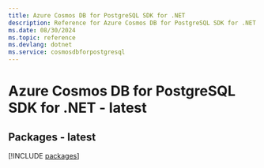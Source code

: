 ```yaml
---
title: Azure Cosmos DB for PostgreSQL SDK for .NET
description: Reference for Azure Cosmos DB for PostgreSQL SDK for .NET
ms.date: 08/30/2024
ms.topic: reference
ms.devlang: dotnet
ms.service: cosmosdbforpostgresql
---
```

# Azure Cosmos DB for PostgreSQL SDK for .NET - latest
## Packages - latest
[!INCLUDE [packages](cosmos-db-for-postgresql-index.md)]